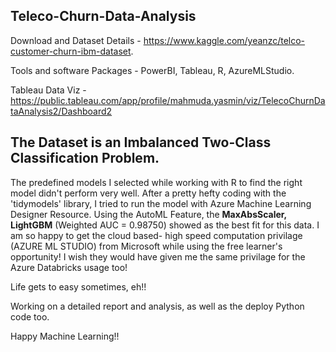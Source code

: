 ## Teleco-Churn-Data-Analysis

Download and Dataset Details - https://www.kaggle.com/yeanzc/telco-customer-churn-ibm-dataset.

Tools and software Packages - PowerBI, Tableau, R, AzureMLStudio.

Tableau Data Viz - https://public.tableau.com/app/profile/mahmuda.yasmin/viz/TelecoChurnDataAnalysis2/Dashboard2

## The Dataset is an Imbalanced Two-Class Classification Problem. 

The predefined models I selected while working with R to find the right model didn't perform very well. After a pretty hefty coding with the 'tidymodels' library, I tried to run the model with Azure Machine Learning Designer Resource. Using the AutoML Feature, the **MaxAbsScaler, LightGBM** (Weighted AUC = 0.98750) showed as the best fit for this data. I am so happy to get the cloud based- high speed computation privilage (AZURE ML STUDIO) from Microsoft while using the free learner's opportunity! I wish they would have given me the same privilage for the Azure Databricks usage too!

Life gets to easy sometimes, eh!! 

Working on a detailed report and analysis, as well as the deploy Python code too.

Happy Machine Learning!!
